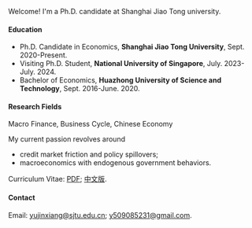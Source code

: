 Welcome! I'm a Ph.D. candidate at Shanghai Jiao Tong university. 

#### Education
* Ph.D. Candidate in Economics, **Shanghai Jiao Tong University**, Sept. 2020-Present.
* Visiting Ph.D. Student, **National University of Singapore**, July. 2023-July. 2024.
* Bachelor of Economics, **Huazhong University of Science and Technology**,  Sept. 2016-June. 2020.
 
#### Research Fields
Macro Finance, Business Cycle, Chinese Economy

My current passion revolves around 
* credit market friction and policy spillovers; 
* macroeconomics with endogenous government behaviors.  

Curriculum Vitae:   [PDF](https://yjx-econ.github.io/mypage/static/assets/CV_Jinxiang_Yu_202409.pdf); [中文版](https://yjx-econ.github.io/mypage/static/assets/%E4%BF%9E%E9%94%A6%E7%A5%A5_%E4%B8%AD%E6%96%87%E7%AE%80%E5%8E%86202409.pdf).

#### Contact<p id="contact-info"></p>

Email: [yujinxiang@sjtu.edu.cn](yujinxiang@sjtu.edu.cn); [y509085231@gmail.com](y509085231@gmail.com).


